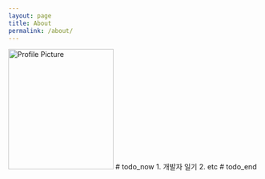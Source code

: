 ```yaml
---
layout: page
title: About
permalink: /about/
---
```


<img src="{{ site.baseurl }}/assets/8291.jpg" height="240" width="210" title="Profile Picture" class="profile">
# todo_now
1. 개발자 일기
2. etc
# todo_end
